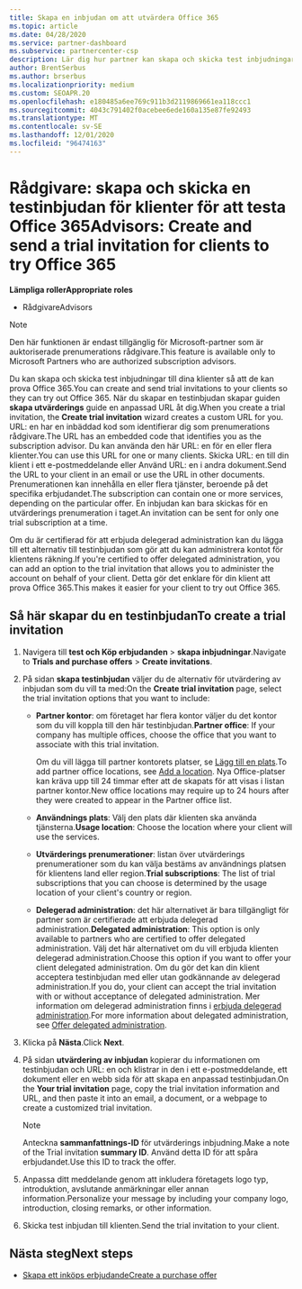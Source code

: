 ```yaml
---
title: Skapa en inbjudan om att utvärdera Office 365
ms.topic: article
ms.date: 04/28/2020
ms.service: partner-dashboard
ms.subservice: partnercenter-csp
description: Lär dig hur partner kan skapa och skicka test inbjudningar för sina klienter för att testa Office 365. Partner är mycket en auktoriserad prenumerations rådgivare.
author: BrentSerbus
ms.author: brserbus
ms.localizationpriority: medium
ms.custom: SEOAPR.20
ms.openlocfilehash: e180485a6ee769c911b3d2119869661ea118ccc1
ms.sourcegitcommit: 4043c791402f0acebee6ede160a135e87fe92493
ms.translationtype: MT
ms.contentlocale: sv-SE
ms.lasthandoff: 12/01/2020
ms.locfileid: "96474163"
---
```

# <a name="advisors-create-and-send-a-trial-invitation-for-clients-to-try-office-365"></a><span data-ttu-id="91b7e-104">Rådgivare: skapa och skicka en testinbjudan för klienter för att testa Office 365</span><span class="sxs-lookup"><span data-stu-id="91b7e-104">Advisors: Create and send a trial invitation for clients to try Office 365</span></span>


<span data-ttu-id="91b7e-105">**Lämpliga roller**</span><span class="sxs-lookup"><span data-stu-id="91b7e-105">**Appropriate roles**</span></span>

- <span data-ttu-id="91b7e-106">Rådgivare</span><span class="sxs-lookup"><span data-stu-id="91b7e-106">Advisors</span></span>

> [!NOTE]
> <span data-ttu-id="91b7e-107">Den här funktionen är endast tillgänglig för Microsoft-partner som är auktoriserade prenumerations rådgivare.</span><span class="sxs-lookup"><span data-stu-id="91b7e-107">This feature is available only to Microsoft Partners who are authorized subscription advisors.</span></span>

<span data-ttu-id="91b7e-108">Du kan skapa och skicka test inbjudningar till dina klienter så att de kan prova Office 365.</span><span class="sxs-lookup"><span data-stu-id="91b7e-108">You can create and send trial invitations to your clients so they can try out Office 365.</span></span> <span data-ttu-id="91b7e-109">När du skapar en testinbjudan skapar guiden **skapa utvärderings** guide en anpassad URL åt dig.</span><span class="sxs-lookup"><span data-stu-id="91b7e-109">When you create a trial invitation, the **Create trial invitation** wizard creates a custom URL for you.</span></span> <span data-ttu-id="91b7e-110">URL: en har en inbäddad kod som identifierar dig som prenumerations rådgivare.</span><span class="sxs-lookup"><span data-stu-id="91b7e-110">The URL has an embedded code that identifies you as the subscription advisor.</span></span> <span data-ttu-id="91b7e-111">Du kan använda den här URL: en för en eller flera klienter.</span><span class="sxs-lookup"><span data-stu-id="91b7e-111">You can use this URL for one or many clients.</span></span> <span data-ttu-id="91b7e-112">Skicka URL: en till din klient i ett e-postmeddelande eller Använd URL: en i andra dokument.</span><span class="sxs-lookup"><span data-stu-id="91b7e-112">Send the URL to your client in an email or use the URL in other documents.</span></span> <span data-ttu-id="91b7e-113">Prenumerationen kan innehålla en eller flera tjänster, beroende på det specifika erbjudandet.</span><span class="sxs-lookup"><span data-stu-id="91b7e-113">The subscription can contain one or more services, depending on the particular offer.</span></span> <span data-ttu-id="91b7e-114">En inbjudan kan bara skickas för en utvärderings prenumeration i taget.</span><span class="sxs-lookup"><span data-stu-id="91b7e-114">An invitation can be sent for only one trial subscription at a time.</span></span>

<span data-ttu-id="91b7e-115">Om du är certifierad för att erbjuda delegerad administration kan du lägga till ett alternativ till testinbjudan som gör att du kan administrera kontot för klientens räkning.</span><span class="sxs-lookup"><span data-stu-id="91b7e-115">If you're certified to offer delegated administration, you can add an option to the trial invitation that allows you to administer the account on behalf of your client.</span></span> <span data-ttu-id="91b7e-116">Detta gör det enklare för din klient att prova Office 365.</span><span class="sxs-lookup"><span data-stu-id="91b7e-116">This makes it easier for your client to try out Office 365.</span></span>

## <a name="to-create-a-trial-invitation"></a><span data-ttu-id="91b7e-117">Så här skapar du en testinbjudan</span><span class="sxs-lookup"><span data-stu-id="91b7e-117">To create a trial invitation</span></span>

1. <span data-ttu-id="91b7e-118">Navigera till **test och Köp erbjudanden**  >  **skapa inbjudningar**.</span><span class="sxs-lookup"><span data-stu-id="91b7e-118">Navigate to **Trials and purchase offers** > **Create invitations**.</span></span>

2. <span data-ttu-id="91b7e-119">På sidan **skapa testinbjudan** väljer du de alternativ för utvärdering av inbjudan som du vill ta med:</span><span class="sxs-lookup"><span data-stu-id="91b7e-119">On the **Create trial invitation** page, select the trial invitation options that you want to include:</span></span>

    - <span data-ttu-id="91b7e-120">**Partner kontor**: om företaget har flera kontor väljer du det kontor som du vill koppla till den här testinbjudan.</span><span class="sxs-lookup"><span data-stu-id="91b7e-120">**Partner office**: If your company has multiple offices, choose the office that you want to associate with this trial invitation.</span></span>

        <span data-ttu-id="91b7e-121">Om du vill lägga till partner kontorets platser, se [Lägg till en plats](manage-locations.md).</span><span class="sxs-lookup"><span data-stu-id="91b7e-121">To add partner office locations, see [Add a location](manage-locations.md).</span></span> <span data-ttu-id="91b7e-122">Nya Office-platser kan kräva upp till 24 timmar efter att de skapats för att visas i listan partner kontor.</span><span class="sxs-lookup"><span data-stu-id="91b7e-122">New office locations may require up to 24 hours after they were created to appear in the Partner office list.</span></span>

    - <span data-ttu-id="91b7e-123">**Användnings plats**: Välj den plats där klienten ska använda tjänsterna.</span><span class="sxs-lookup"><span data-stu-id="91b7e-123">**Usage location**: Choose the location where your client will use the services.</span></span>
    - <span data-ttu-id="91b7e-124">**Utvärderings prenumerationer**: listan över utvärderings prenumerationer som du kan välja bestäms av användnings platsen för klientens land eller region.</span><span class="sxs-lookup"><span data-stu-id="91b7e-124">**Trial subscriptions**: The list of trial subscriptions that you can choose is determined by the usage location of your client's country or region.</span></span>
    - <span data-ttu-id="91b7e-125">**Delegerad administration**: det här alternativet är bara tillgängligt för partner som är certifierade att erbjuda delegerad administration.</span><span class="sxs-lookup"><span data-stu-id="91b7e-125">**Delegated administration**: This option is only available to partners who are certified to offer delegated administration.</span></span> <span data-ttu-id="91b7e-126">Välj det här alternativet om du vill erbjuda klienten delegerad administration.</span><span class="sxs-lookup"><span data-stu-id="91b7e-126">Choose this option if you want to offer your client delegated administration.</span></span> <span data-ttu-id="91b7e-127">Om du gör det kan din klient acceptera testinbjudan med eller utan godkännande av delegerad administration.</span><span class="sxs-lookup"><span data-stu-id="91b7e-127">If you do, your client can accept the trial invitation with or without acceptance of delegated administration.</span></span> <span data-ttu-id="91b7e-128">Mer information om delegerad administration finns i [erbjuda delegerad administration](customers-revoke-admin-privileges.md).</span><span class="sxs-lookup"><span data-stu-id="91b7e-128">For more information about delegated administration, see [Offer delegated administration](customers-revoke-admin-privileges.md).</span></span>

3. <span data-ttu-id="91b7e-129">Klicka på **Nästa**.</span><span class="sxs-lookup"><span data-stu-id="91b7e-129">Click **Next**.</span></span>

4. <span data-ttu-id="91b7e-130">På sidan **utvärdering av inbjudan** kopierar du informationen om testinbjudan och URL: en och klistrar in den i ett e-postmeddelande, ett dokument eller en webb sida för att skapa en anpassad testinbjudan.</span><span class="sxs-lookup"><span data-stu-id="91b7e-130">On the **Your trial invitation** page, copy the trial invitation information and URL, and then paste it into an email, a document, or a webpage to create a customized trial invitation.</span></span>

    > [!NOTE]
    > <span data-ttu-id="91b7e-131">Anteckna **sammanfattnings-ID** för utvärderings inbjudning.</span><span class="sxs-lookup"><span data-stu-id="91b7e-131">Make a note of the Trial invitation **summary ID**.</span></span> <span data-ttu-id="91b7e-132">Använd detta ID för att spåra erbjudandet.</span><span class="sxs-lookup"><span data-stu-id="91b7e-132">Use this ID to track the offer.</span></span>

5. <span data-ttu-id="91b7e-133">Anpassa ditt meddelande genom att inkludera företagets logo typ, introduktion, avslutande anmärkningar eller annan information.</span><span class="sxs-lookup"><span data-stu-id="91b7e-133">Personalize your message by including your company logo, introduction, closing remarks, or other information.</span></span>

6. <span data-ttu-id="91b7e-134">Skicka test inbjudan till klienten.</span><span class="sxs-lookup"><span data-stu-id="91b7e-134">Send the trial invitation to your client.</span></span>

## <a name="next-steps"></a><span data-ttu-id="91b7e-135">Nästa steg</span><span class="sxs-lookup"><span data-stu-id="91b7e-135">Next steps</span></span>

- [<span data-ttu-id="91b7e-136">Skapa ett inköps erbjudande</span><span class="sxs-lookup"><span data-stu-id="91b7e-136">Create a purchase offer</span></span>](advisor-create-a-purchase-offer.md)

